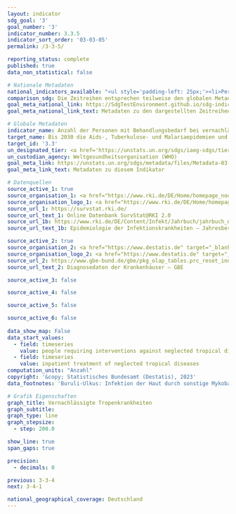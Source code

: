 ```yaml
---
layout: indicator    
sdg_goal: '3'    
goal_number: '3'    
indicator_number: 3.3.5    
indicator_sort_order: '03-03-05'    
permalink: /3-3-5/    

reporting_status: complete    
published: true    
data_non_statistical: false    

# Nationale Metadaten    
national_indicators_available: "<ul style='padding-left: 25px;'><li>Personen mit Behandlungsbedarf bei vernachlässigten Tropenkrankheiten</li> <li> Stationäre Behandlung bei vernachlässigten Tropenkrankheiten</li></ul>"    
comparison_sdg: Die Zeitreihen entsprechen teilweise den globalen Metadaten.    
goal_meta_national_link: https://SdgTestEnvironment.github.io/sdg-indicators/public/Meta/3.3.5.pdf
goal_meta_national_link_text: Metadaten zu den dargestellten Zeitreihen    

# Globale Metadaten    
indicator_name: Anzahl der Personen mit Behandlungsbedarf bei vernachlässigten Tropenkrankheiten    
target_name: Bis 2030 die Aids-, Tuberkulose- und Malariaepidemien und die vernachlässigten Tropenkrankheiten beseitigen und Hepatitis, durch Wasser übertragene Krankheiten und andere übertragbare Krankheiten bekämpfen    
target_id: '3.3'    
un_designated_tier: <a href='https://unstats.un.org/sdgs/iaeg-sdgs/tier-classification/' title='Klicken Sie hier um weitere Informationen zur UN-Tier-Klassifikation zu erhalten.'  target='_blank'>Tier I</a>    
un_custodian_agency: Weltgesundheitsorganisation (WHO)    
goal_meta_link: https://unstats.un.org/sdgs/metadata/files/Metadata-03-03-05.pdf    
goal_meta_link_text: Metadaten zu diesem Indikator        

# Datenquellen
source_active_1: true
source_organisation_1: <a href="https://www.rki.de/DE/Home/homepage_node.html" target="_blank" onclick="return confirm_alert(this);"> Robert Koch-Institut (RKI) </a>
source_organisation_logo_1: <a href="https://www.rki.de/DE/Home/homepage_node.html" target="_blank" onclick="return confirm_alert(this);"><img src="https://g205sdgs.github.io/sdg-indicators/public/OrgImgDe/rki.png" alt="Logo rki" style="height:60px; width:148px"/></a>
source_url_1: https://survstat.rki.de/
source_url_text_1: Online Datenbank SurvStat@RKI 2.0
source_url_1b: https://www.rki.de/DE/Content/Infekt/Jahrbuch/jahrbuch_node.html
source_url_text_1b: Epidemiologie der Infektionskrankheiten – Jahresbericht

source_active_2: true
source_organisation_2: <a href="https://www.destatis.de" target="_blank"> Statistisches Bundesamt (Destatis) </a>
source_organisation_logo_2: <a href="https://www.destatis.de" target="_blank"><img src="https://g205sdgs.github.io/sdg-indicators/public/OrgImgDe/destatis.png" alt="Logo destatis" style="height:60px; width:148px"/></a>
source_url_2: https://www.gbe-bund.de/gbe/pkg_olap_tables.prc_reset_ind?p_uid=gast&p_aid=28280785&p_indnr=702&p_sprache=D
source_url_text_2: Diagnosedaten der Krankenhäuser – GBE

source_active_3: false

source_active_4: false

source_active_5: false

source_active_6: false
    
data_show_map: False    
data_start_values: 
  - field: timeseries
    value: people requiring interventions against neglected tropical diseases
  - field: timeseries
    value: inpatient treatment of neglected tropical diseases    
computation_units: "Anzahl"    
copyright: '&copy; Statistisches Bundesamt (Destatis), 2023'    
data_footnotes: 'Buruli-Ulkus: Infektion der Haut durch sonstige Mykobakterien (gemäß ICD 10).<br>• Teilweise korrigierte Daten.'    

# Grafik Eigenschaften    
graph_title: Vernachlässigte Tropenkrankheiten
graph_subtitle:     
graph_type: line
graph_stepsize: 
  - step: 200.0    

show_line: true
span_gaps: true

precision:
  - decimals: 0    

previous: 3-3-4    
next: 3-4-1    

national_geographical_coverage: Deutschland    
---
```


<span></span>